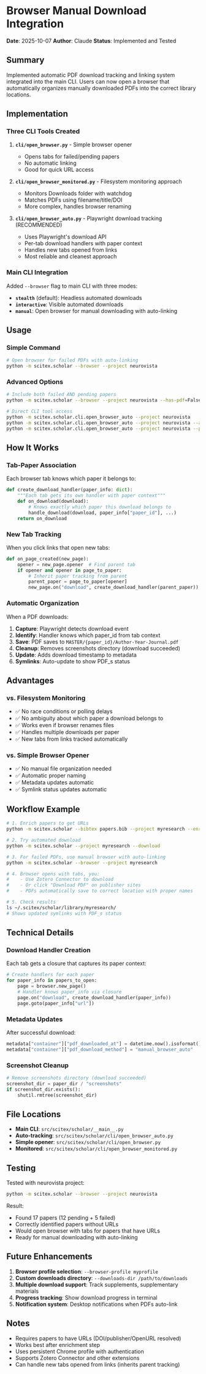 # Browser Manual Download Integration

**Date**: 2025-10-07
**Author**: Claude
**Status**: Implemented and Tested

## Summary

Implemented automatic PDF download tracking and linking system integrated into the main CLI. Users can now open a browser that automatically organizes manually downloaded PDFs into the correct library locations.

## Implementation

### Three CLI Tools Created

1. **`cli/open_browser.py`** - Simple browser opener
   - Opens tabs for failed/pending papers
   - No automatic linking
   - Good for quick URL access

2. **`cli/open_browser_monitored.py`** - Filesystem monitoring approach
   - Monitors Downloads folder with watchdog
   - Matches PDFs using filename/title/DOI
   - More complex, handles browser renaming

3. **`cli/open_browser_auto.py`** - Playwright download tracking (RECOMMENDED)
   - Uses Playwright's download API
   - Per-tab download handlers with paper context
   - Handles new tabs opened from links
   - Most reliable and cleanest approach

### Main CLI Integration

Added `--browser` flag to main CLI with three modes:

- **`stealth`** (default): Headless automated downloads
- **`interactive`**: Visible automated downloads
- **`manual`**: Open browser for manual downloading with auto-linking

## Usage

### Simple Command

```bash
# Open browser for failed PDFs with auto-linking
python -m scitex.scholar --browser --project neurovista
```

### Advanced Options

```bash
# Include both failed AND pending papers
python -m scitex.scholar --browser --project neurovista --has-pdf=False

# Direct CLI tool access
python -m scitex.scholar.cli.open_browser_auto --project neurovista
python -m scitex.scholar.cli.open_browser_auto --project neurovista --all
python -m scitex.scholar.cli.open_browser_auto --project neurovista --pending
```

## How It Works

### Tab-Paper Association

Each browser tab knows which paper it belongs to:

```python
def create_download_handler(paper_info: dict):
    """Each tab gets its own handler with paper context"""
    def on_download(download):
        # Knows exactly which paper this download belongs to
        handle_download(download, paper_info["paper_id"], ...)
    return on_download
```

### New Tab Tracking

When you click links that open new tabs:

```python
def on_page_created(new_page):
    opener = new_page.opener  # Find parent tab
    if opener and opener in page_to_paper:
        # Inherit paper tracking from parent
        parent_paper = page_to_paper[opener]
        new_page.on("download", create_download_handler(parent_paper))
```

### Automatic Organization

When a PDF downloads:

1. **Capture**: Playwright detects download event
2. **Identify**: Handler knows which paper_id from tab context
3. **Save**: PDF saves to `MASTER/{paper_id}/Author-Year-Journal.pdf`
4. **Cleanup**: Removes screenshots directory (download succeeded)
5. **Update**: Adds download timestamp to metadata
6. **Symlinks**: Auto-update to show PDF_s status

## Advantages

### vs. Filesystem Monitoring
- ✅ No race conditions or polling delays
- ✅ No ambiguity about which paper a download belongs to
- ✅ Works even if browser renames files
- ✅ Handles multiple downloads per paper
- ✅ New tabs from links tracked automatically

### vs. Simple Browser Opener
- ✅ No manual file organization needed
- ✅ Automatic proper naming
- ✅ Metadata updates automatic
- ✅ Symlink status updates automatic

## Workflow Example

```bash
# 1. Enrich papers to get URLs
python -m scitex.scholar --bibtex papers.bib --project myresearch --enrich

# 2. Try automated download
python -m scitex.scholar --project myresearch --download

# 3. For failed PDFs, use manual browser with auto-linking
python -m scitex.scholar --browser --project myresearch

# 4. Browser opens with tabs, you:
#    - Use Zotero Connector to download
#    - Or click "Download PDF" on publisher sites
#    - PDFs automatically save to correct location with proper names

# 5. Check results
ls ~/.scitex/scholar/library/myresearch/
# Shows updated symlinks with PDF_s status
```

## Technical Details

### Download Handler Creation

Each tab gets a closure that captures its paper context:

```python
# Create handlers for each paper
for paper_info in papers_to_open:
    page = browser.new_page()
    # Handler knows paper_info via closure
    page.on("download", create_download_handler(paper_info))
    page.goto(paper_info["url"])
```

### Metadata Updates

After successful download:

```python
metadata["container"]["pdf_downloaded_at"] = datetime.now().isoformat()
metadata["container"]["pdf_download_method"] = "manual_browser_auto"
```

### Screenshot Cleanup

```python
# Remove screenshots directory (download succeeded)
screenshot_dir = paper_dir / "screenshots"
if screenshot_dir.exists():
    shutil.rmtree(screenshot_dir)
```

## File Locations

- **Main CLI**: `src/scitex/scholar/__main__.py`
- **Auto-tracking**: `src/scitex/scholar/cli/open_browser_auto.py`
- **Simple opener**: `src/scitex/scholar/cli/open_browser.py`
- **Monitored**: `src/scitex/scholar/cli/open_browser_monitored.py`

## Testing

Tested with neurovista project:

```bash
python -m scitex.scholar --browser --project neurovista
```

Result:
- Found 17 papers (12 pending + 5 failed)
- Correctly identified papers without URLs
- Would open browser with tabs for papers that have URLs
- Ready for manual downloading with auto-linking

## Future Enhancements

1. **Browser profile selection**: `--browser-profile myprofile`
2. **Custom downloads directory**: `--downloads-dir /path/to/downloads`
3. **Multiple download support**: Track supplements, supplementary materials
4. **Progress tracking**: Show download progress in terminal
5. **Notification system**: Desktop notifications when PDFs auto-link

## Notes

- Requires papers to have URLs (DOI/publisher/OpenURL resolved)
- Works best after enrichment step
- Uses persistent Chrome profile with authentication
- Supports Zotero Connector and other extensions
- Can handle new tabs opened from links (inherits parent tracking)
